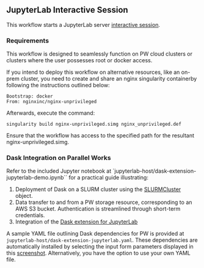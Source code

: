 ## JupyterLab Interactive Session
This workflow starts a JupyterLab server [interactive session](https://github.com/parallelworks/interactive_session/blob/main/README.md).


### Requirements
This workflow is designed to seamlessly function on PW cloud clusters or clusters where the user possesses root or docker access. 

If you intend to deploy this workflow on alternative resources, like an on-prem cluster, you need to create and share an nginx singularity containerby following the instructions outlined below:


```
Bootstrap: docker
From: nginxinc/nginx-unprivileged
```

Afterwards, execute the command:

```
singularity build nginx-unprivileged.simg nginx_unprivileged.def
```

Ensure that the workflow has access to the specified path for the resultant nginx-unprivileged.simg.

### Dask Integration on Parallel Works
Refer to the included Jupyter notebook at `jupyterlab-host/dask-extension-jupyterlab-demo.ipynb`` for a practical guide illustrating:

1. Deployment of Dask on a SLURM cluster using the [SLURMCluster](https://jobqueue.dask.org/en/latest/generated/dask_jobqueue.SLURMCluster.html) object.
2. Data transfer to and from a PW storage resource, corresponding to an AWS S3 bucket. Authentication is streamlined through short-term credentials.
3. Integration of the [Dask extension for JupyterLab](https://github.com/dask/dask-labextension)

A sample YAML file outlining Dask dependencies for PW is provided at `jupyterlab-host/dask-extension-jupyterlab.yaml`. These dependencies are automatically installed by selecting the input form parameters displayed in this [screenshot](https://raw.githubusercontent.com/parallelworks/interactive_session/jupyterlab-yaml-file/workflow/readmes/jupyterlab-host/dask-input-form.png). Alternatively, you have the option to use your own YAML file.
 